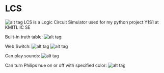 LCS
===
![alt tag](https://raw.github.com/PCXDME/LCS/master/ss/Main.png)
LCS is a Logic Circuit Simulator used for my python project Y1S1 at KMITL IC SE

Built-in truth table:
![alt tag](https://raw.github.com/PCXDME/LCS/master/ss/XOR.png)

Web Switch:
![alt tag](https://raw.github.com/PCXDME/LCS/master/ss/WEB_SWITCH.png)
![alt tag](https://raw.github.com/PCXDME/LCS/master/ss/WEB.png)

Can play sounds:
![alt tag](https://raw.github.com/PCXDME/LCS/master/ss/SOUND.png)

Can turn Philips hue on or off with specified color:
![alt tag](https://raw.github.com/PCXDME/LCS/master/ss/PHUE.png)